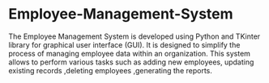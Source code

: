 # Employee-Management-System
The Employee Management System is developed using Python and TKinter library for graphical user interface (GUI). It is designed to simplify the process of managing employee data within an organization. This system allows to perform various tasks such as adding new employees, updating existing records ,deleting employees ,generating the reports.
